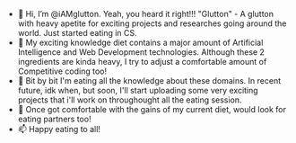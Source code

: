 - 👋 Hi, I’m @iAMglutton. Yeah, you heard it right!!! "Glutton" - A glutton with heavy apetite for exciting projects and researches going around the world. Just started eating in CS.
- 👀 My exciting knowledge diet contains a major amount of Artificial Intelligence and Web Development technologies. Although these 2 ingredients are kinda heavy, I try to adjust a comfortable amount of Competitive coding too! 
- 🌱 Bit by bit I'm eating all the knowledge about these domains. In recent future, idk when, but soon, I'll start uploading some very exciting projects that i'll work on throughought all the eating session.
- 💞️ Once got comfortable with the gains of my current diet, would look for eating partners too!
- 📫 Happy eating to all!

<!---
iAMglutton/iAMglutton is a ✨ special ✨ repository because its `README.md` (this file) appears on your GitHub profile.
You can click the Preview link to take a look at your changes.
--->
